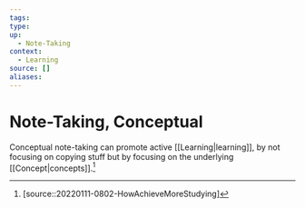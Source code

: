 ```yaml
---
tags: 
type:
up:
  - Note-Taking
context:
  - Learning
source: []
aliases:
---
```


# Note-Taking, Conceptual

Conceptual note-taking can promote active [[Learning|learning]], by not focusing on copying stuff but by focusing on the underlying [[Concept|concepts]].[^1]

[^1]: [source::20220111-0802-HowAchieveMoreStudying]
